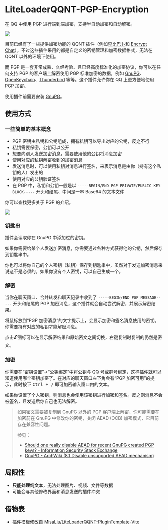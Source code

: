 # LiteLoaderQQNT-PGP-Encryption

在 QQ 中使用 PGP 进行端到端加密，支持半自动加密和自动解密。

![](https://p.sda1.dev/20/46239ec68b0c24bb19a5a65d0d80ea1c)

目前已经有了一些提供加密功能的 QQNT 插件（例如[歪比巴卜](https://github.com/yuyumoko/LiteLoaderQQNT-Plugin-Eencode)和 [Encrypt Chat](https://github.com/WJZ-P/LiteLoaderQQNT-Encrypt-Chat)），不过这些插件采用的都是自定义的密钥管理和加密数据格式，无法在 QQNT 以外的环境下使用。

而 PGP 是一套非常成熟、久经考验、且已经高度标准化的加密协议，你可以在任何支持 PGP 的客户端上解密使用 PGP 标准加密的数据，例如 [GnuPG](https://gnupg.org/)、[OpenKeychain](https://www.openkeychain.org/)、[Thunderbird](https://www.thunderbird.net/) 等等。这个插件允许你在 QQ 上更方便地使用 PGP 加密。

使用插件前需要安装 [GnuPG](https://gnupg.org)。

## 使用方式

### 一些简单的基本概念

* PGP 密钥由私钥和公钥组成，拥有私钥可以导出对应的公钥，反之不行
* 私钥需要保密，公钥可以公开
* 想要向别人发送加密消息，需要使用他的公钥将消息加密
* 使用对应的私钥解密收到的加密消息
* 发送消息时，可以使用私钥对消息进行签名，来表示消息是由你（持有这个私钥的人）发出的
* 使用对应的公钥验证签名
* 在 PGP 中，私钥和公钥一般是以 `-----BEGIN/END PGP PRIVATE/PUBLIC KEY BLOCK-----` 开头和结尾、中间是一串 Base64 的文本文件

你可以查找更多关于 PGP 的介绍。

![](https://p.sda1.dev/20/7bee6e77e0c5273da705aa30ffe9bb03)

### 钥匙串

插件会读取你在 GnuPG 中添加过的密钥。

如果你需要给某个人发送加密消息，你需要通过各种方式获得他的公钥，然后保存到钥匙串中。

你也可以将你自己的个人密钥（私钥）保存到钥匙串中，虽然对于发送加密消息来说这不是必须的。如果你没有个人密钥，可以自己生成一个。

### 解密

当你在聊天窗口、合并转发和聊天记录中收到了 `-----BEGIN/END PGP MESSAGE-----` 开头和结尾的 PGP 加密消息，这个插件就会自动尝试解密，并展示解密结果。

将鼠标放到“PGP 加密消息”的文字提示上，会显示加密和签名消息使用的密钥。你需要持有对应的私钥才能解密消息。

点击🔓图标可以在显示解密结果和原始密文之间切换，右键复制时复制的仍然是密文。

### 加密

你需要在“密钥设置”→“公钥绑定”中将公钥与 QQ 号或群号绑定，这样插件就可以知道使用哪个密钥加密了。在对应的聊天窗口左下角会有“PGP 加密可用”的提示，此时按下 <kbd>Ctrl + /</kbd> 即可加密输入窗口内的文本。

如果你设置了个人密钥，则消息也会使用该密钥进行加密和签名。反之则消息不会被签名，且发送后你自己也无法解密。

> 如果密文需要被复制到 GnuPG 以外的 PGP 客户端上解密，你可能需要在加密前在 GnuPG 中修改你的密钥，关闭 AEAD (OCB) 加密模式，它目前存在兼容性问题。
>
> 参见：
>
> * [Should one really disable AEAD for recent GnuPG created PGP keys? - Information Security Stack Exchange](https://security.stackexchange.com/questions/275883)
> * [GnuPG - ArchWiki (8.1 Disable unsupported AEAD mechanism)](https://wiki.archlinux.org/title/GnuPG#Disable_unsupported_AEAD_mechanism)

## 局限性

* **只能处理纯文本**，无法处理图片、视频、文件等数据
* 可能会与其他修改界面和消息发送的插件冲突

## 借物表

* 插件模板修改自 [MisaLiu/LiteLoaderQQNT-PluginTemplate-Vite](https://github.com/MisaLiu/LiteLoaderQQNT-PluginTemplate-Vite)
